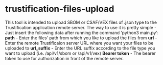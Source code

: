 # trustification-files-upload
This tool is intended to upload SBOM or CSAF/VEX files of .json type to the Trustification application remote server.
The way to use it is pretty simple - Just insert the following data after running the command 'python3 main.py':
**path** - Enter the files' path from which you like to upload the files from
**url** - Enter the remote Trustificaion server URL where you want your files to be uploaded to
**url_suffix** - Enter the URL suffix according to the file type you want to upload (i.e. /api/v1/sbom or /api/v1/vex)
**Bearer token** - The bearer token to use for authorization in front of the remote server. 
